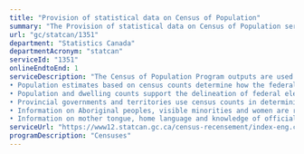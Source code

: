 ```yaml
---
title: "Provision of statistical data on Census of Population"
summary: "The Provision of statistical data on Census of Population service from Statistics Canada is available end-to-end online, according to the GC Service Inventory."
url: "gc/statcan/1351"
department: "Statistics Canada"
departmentAcronym: "statcan"
serviceId: "1351"
onlineEndtoEnd: 1
serviceDescription: "The Census of Population Program outputs are used for a wide variety of purposes:
• Population estimates based on census counts determine how the federal government distributes billions of dollars in federal transfers annually to provinces and territories, including the Canadian health and social transfers, territorial financing and equalization payments.
• Population and dwelling counts support the delineation of federal electoral districts (and thereby representation in the House of Commons), and are the basis for estimates required by the Constitutional amending formula.
• Provincial governments and territories use census counts in determining transfers to regional and municipal governments, school boards and local agencies.  
• Information on Aboriginal peoples, visible minorities and women are required to administer the Employment Equity Act and its regulations and related programs.
• Information on mother tongue, home language and knowledge of official languages supports the application of the Official Languages Act"
serviceUrl: "https://www12.statcan.gc.ca/census-recensement/index-eng.cfm"
programDescription: "Censuses"
---
```

